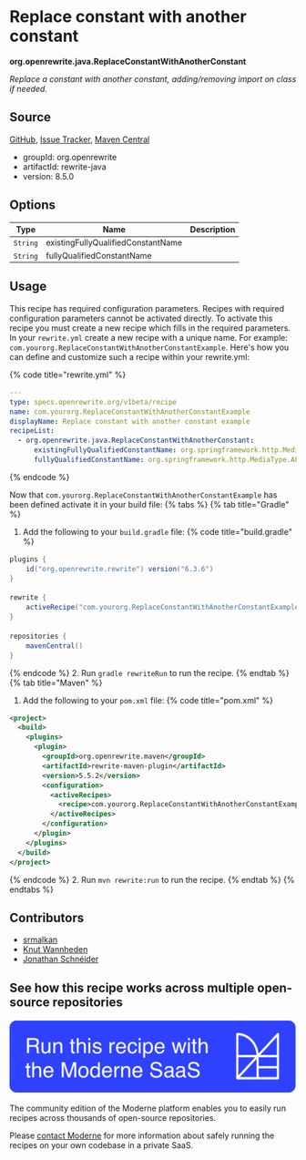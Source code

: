 # Replace constant with another constant

**org.openrewrite.java.ReplaceConstantWithAnotherConstant**

_Replace a constant with another constant, adding/removing import on class if needed._

## Source

[GitHub](https://github.com/openrewrite/rewrite/blob/main/rewrite-java/src/main/java/org/openrewrite/java/ReplaceConstantWithAnotherConstant.java), [Issue Tracker](https://github.com/openrewrite/rewrite/issues), [Maven Central](https://central.sonatype.com/artifact/org.openrewrite/rewrite-java/8.5.0/jar)

* groupId: org.openrewrite
* artifactId: rewrite-java
* version: 8.5.0

## Options

| Type | Name | Description |
| -- | -- | -- |
| `String` | existingFullyQualifiedConstantName |  |
| `String` | fullyQualifiedConstantName |  |


## Usage

This recipe has required configuration parameters. Recipes with required configuration parameters cannot be activated directly. To activate this recipe you must create a new recipe which fills in the required parameters. In your `rewrite.yml` create a new recipe with a unique name. For example: `com.yourorg.ReplaceConstantWithAnotherConstantExample`.
Here's how you can define and customize such a recipe within your rewrite.yml:

{% code title="rewrite.yml" %}
```yaml
---
type: specs.openrewrite.org/v1beta/recipe
name: com.yourorg.ReplaceConstantWithAnotherConstantExample
displayName: Replace constant with another constant example
recipeList:
  - org.openrewrite.java.ReplaceConstantWithAnotherConstant:
      existingFullyQualifiedConstantName: org.springframework.http.MediaType.APPLICATION_JSON_VALUE
      fullyQualifiedConstantName: org.springframework.http.MediaType.APPLICATION_JSON_VALUE
```
{% endcode %}

Now that `com.yourorg.ReplaceConstantWithAnotherConstantExample` has been defined activate it in your build file:
{% tabs %}
{% tab title="Gradle" %}
1. Add the following to your `build.gradle` file:
{% code title="build.gradle" %}
```groovy
plugins {
    id("org.openrewrite.rewrite") version("6.3.6")
}

rewrite {
    activeRecipe("com.yourorg.ReplaceConstantWithAnotherConstantExample")
}

repositories {
    mavenCentral()
}
```
{% endcode %}
2. Run `gradle rewriteRun` to run the recipe.
{% endtab %}
{% tab title="Maven" %}
1. Add the following to your `pom.xml` file:
{% code title="pom.xml" %}
```xml
<project>
  <build>
    <plugins>
      <plugin>
        <groupId>org.openrewrite.maven</groupId>
        <artifactId>rewrite-maven-plugin</artifactId>
        <version>5.5.2</version>
        <configuration>
          <activeRecipes>
            <recipe>com.yourorg.ReplaceConstantWithAnotherConstantExample</recipe>
          </activeRecipes>
        </configuration>
      </plugin>
    </plugins>
  </build>
</project>
```
{% endcode %}
2. Run `mvn rewrite:run` to run the recipe.
{% endtab %}
{% endtabs %}

## Contributors
* [srmalkan](mailto:smitmalkan99@gmail.com)
* [Knut Wannheden](mailto:knut@moderne.io)
* [Jonathan Schnéider](mailto:jkschneider@gmail.com)


## See how this recipe works across multiple open-source repositories

[![Moderne Link Image](/.gitbook/assets/ModerneRecipeButton.png)](https://app.moderne.io/recipes/org.openrewrite.java.ReplaceConstantWithAnotherConstant)

The community edition of the Moderne platform enables you to easily run recipes across thousands of open-source repositories.

Please [contact Moderne](https://moderne.io/product) for more information about safely running the recipes on your own codebase in a private SaaS.
